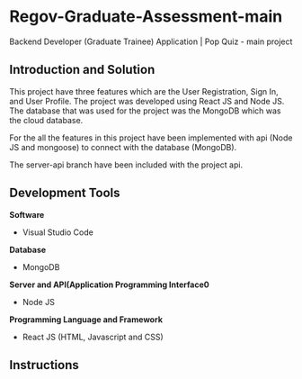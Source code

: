 # Regov-Graduate-Assessment-main 

Backend Developer (Graduate Trainee) Application | Pop Quiz - main project

## Introduction and Solution

This project have three features which are the User Registration, Sign In, and User Profile. The project was developed using React JS and Node JS. The database that was used for the project was the MongoDB which was the cloud database. 

For the all the features in this project have been implemented with api (Node JS and mongoose) to connect with the database (MongoDB).

The server-api branch have been included with the project api.

## Development Tools 

**Software** 
- Visual Studio Code

**Database**
- MongoDB

**Server and API(Application Programming Interface0**
- Node JS

**Programming Language and Framework**
- React JS (HTML, Javascript and CSS)

## Instructions



